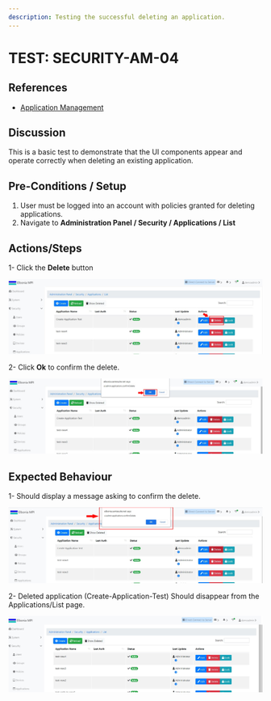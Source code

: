 ```yaml
---
description: Testing the successful deleting an application.
---
```


# TEST: SECURITY-AM-04

## References

* [Application Management](../../../../../../operations/system-administration/security-administration/application-management.md)

## Discussion

This is a basic test to demonstrate that the UI components appear and operate correctly when deleting an existing application.

## Pre-Conditions / Setup

1. User must be logged into an account with policies granted for deleting applications.
2. Navigate to **Administration Panel / Security / Applications / List**



## Actions/Steps

1- Click the **Delete** button

![](<../../../../../../.gitbook/assets/14 (1).jpg>)

2- Click  **Ok** to confirm the delete.

![](<../../../../../../.gitbook/assets/16 (1).jpg>)

## Expected Behaviour

1- Should display a message asking to confirm the delete.

![](<../../../../../../.gitbook/assets/15 (2).jpg>)

2- Deleted application (Create-Application-Test) Should disappear from the Applications/List page.

![](<../../../../../../.gitbook/assets/17 (1).jpg>)
